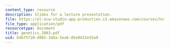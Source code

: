 ```yaml
---
content_type: resource
description: Slides for a lecture presentation.
file: https://ol-ocw-studio-app-production.s3.amazonaws.com/courses/hst-035-principle-and-practice-of-human-pathology-spring-2003/b4b75720d8853d4a5ea605e9415e55a9_genetics_2003.pdf
file_type: application/pdf
resourcetype: Document
title: genetics_2003.pdf
uid: b4b75720-d885-3d4a-5ea6-05e9415e55a9
---
```

